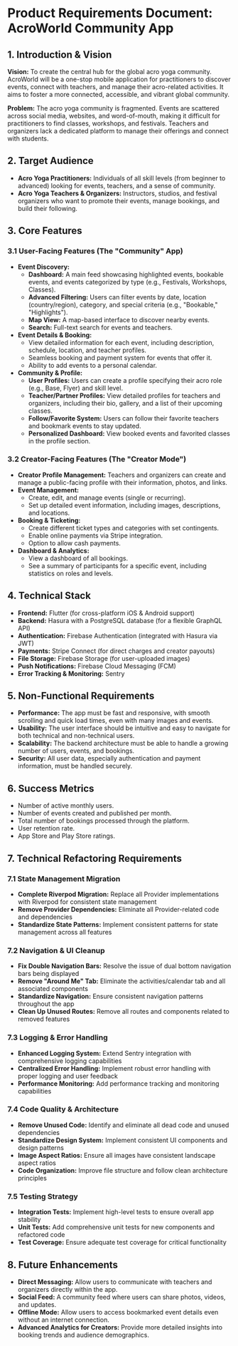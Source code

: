 
# Product Requirements Document: AcroWorld Community App

## 1. Introduction & Vision

**Vision:** To create the central hub for the global acro yoga community. AcroWorld will be a one-stop mobile application for practitioners to discover events, connect with teachers, and manage their acro-related activities. It aims to foster a more connected, accessible, and vibrant global community.

**Problem:** The acro yoga community is fragmented. Events are scattered across social media, websites, and word-of-mouth, making it difficult for practitioners to find classes, workshops, and festivals. Teachers and organizers lack a dedicated platform to manage their offerings and connect with students.

## 2. Target Audience

*   **Acro Yoga Practitioners:** Individuals of all skill levels (from beginner to advanced) looking for events, teachers, and a sense of community.
*   **Acro Yoga Teachers & Organizers:** Instructors, studios, and festival organizers who want to promote their events, manage bookings, and build their following.

## 3. Core Features

### 3.1 User-Facing Features (The "Community" App)

*   **Event Discovery:**
    *   **Dashboard:** A main feed showcasing highlighted events, bookable events, and events categorized by type (e.g., Festivals, Workshops, Classes).
    *   **Advanced Filtering:** Users can filter events by date, location (country/region), category, and special criteria (e.g., "Bookable," "Highlights").
    *   **Map View:** A map-based interface to discover nearby events.
    *   **Search:** Full-text search for events and teachers.
*   **Event Details & Booking:**
    *   View detailed information for each event, including description, schedule, location, and teacher profiles.
    *   Seamless booking and payment system for events that offer it.
    *   Ability to add events to a personal calendar.
*   **Community & Profile:**
    *   **User Profiles:** Users can create a profile specifying their acro role (e.g., Base, Flyer) and skill level.
    *   **Teacher/Partner Profiles:** View detailed profiles for teachers and organizers, including their bio, gallery, and a list of their upcoming classes.
    *   **Follow/Favorite System:** Users can follow their favorite teachers and bookmark events to stay updated.
    *   **Personalized Dashboard:** View booked events and favorited classes in the profile section.

### 3.2 Creator-Facing Features (The "Creator Mode")

*   **Creator Profile Management:** Teachers and organizers can create and manage a public-facing profile with their information, photos, and links.
*   **Event Management:**
    *   Create, edit, and manage events (single or recurring).
    *   Set up detailed event information, including images, descriptions, and locations.
*   **Booking & Ticketing:**
    *   Create different ticket types and categories with set contingents.
    *   Enable online payments via Stripe integration.
    *   Option to allow cash payments.
*   **Dashboard & Analytics:**
    *   View a dashboard of all bookings.
    *   See a summary of participants for a specific event, including statistics on roles and levels.

## 4. Technical Stack

*   **Frontend:** Flutter (for cross-platform iOS & Android support)
*   **Backend:** Hasura with a PostgreSQL database (for a flexible GraphQL API)
*   **Authentication:** Firebase Authentication (integrated with Hasura via JWT)
*   **Payments:** Stripe Connect (for direct charges and creator payouts)
*   **File Storage:** Firebase Storage (for user-uploaded images)
*   **Push Notifications:** Firebase Cloud Messaging (FCM)
*   **Error Tracking & Monitoring:** Sentry

## 5. Non-Functional Requirements

*   **Performance:** The app must be fast and responsive, with smooth scrolling and quick load times, even with many images and events.
*   **Usability:** The user interface should be intuitive and easy to navigate for both technical and non-technical users.
*   **Scalability:** The backend architecture must be able to handle a growing number of users, events, and bookings.
*   **Security:** All user data, especially authentication and payment information, must be handled securely.

## 6. Success Metrics

*   Number of active monthly users.
*   Number of events created and published per month.
*   Total number of bookings processed through the platform.
*   User retention rate.
*   App Store and Play Store ratings.

## 7. Technical Refactoring Requirements

### 7.1 State Management Migration
*   **Complete Riverpod Migration:** Replace all Provider implementations with Riverpod for consistent state management
*   **Remove Provider Dependencies:** Eliminate all Provider-related code and dependencies
*   **Standardize State Patterns:** Implement consistent patterns for state management across all features

### 7.2 Navigation & UI Cleanup
*   **Fix Double Navigation Bars:** Resolve the issue of dual bottom navigation bars being displayed
*   **Remove "Around Me" Tab:** Eliminate the activities/calendar tab and all associated components
*   **Standardize Navigation:** Ensure consistent navigation patterns throughout the app
*   **Clean Up Unused Routes:** Remove all routes and components related to removed features

### 7.3 Logging & Error Handling
*   **Enhanced Logging System:** Extend Sentry integration with comprehensive logging capabilities
*   **Centralized Error Handling:** Implement robust error handling with proper logging and user feedback
*   **Performance Monitoring:** Add performance tracking and monitoring capabilities

### 7.4 Code Quality & Architecture
*   **Remove Unused Code:** Identify and eliminate all dead code and unused dependencies
*   **Standardize Design System:** Implement consistent UI components and design patterns
*   **Image Aspect Ratios:** Ensure all images have consistent landscape aspect ratios
*   **Code Organization:** Improve file structure and follow clean architecture principles

### 7.5 Testing Strategy
*   **Integration Tests:** Implement high-level tests to ensure overall app stability
*   **Unit Tests:** Add comprehensive unit tests for new components and refactored code
*   **Test Coverage:** Ensure adequate test coverage for critical functionality

## 8. Future Enhancements

*   **Direct Messaging:** Allow users to communicate with teachers and organizers directly within the app.
*   **Social Feed:** A community feed where users can share photos, videos, and updates.
*   **Offline Mode:** Allow users to access bookmarked event details even without an internet connection.
*   **Advanced Analytics for Creators:** Provide more detailed insights into booking trends and audience demographics.
